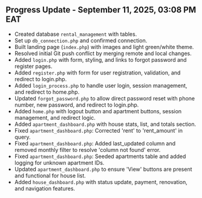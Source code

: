 ## Progress Update - September 11, 2025, 03:08 PM EAT
- Created database `rental_management` with tables.
- Set up `db_connection.php` and confirmed connection.
- Built landing page (`index.php`) with images and light green/white theme.
- Resolved initial Git push conflict by merging remote and local changes.
- Added `login.php` with form, styling, and links to forgot password and register pages.
- Added `register.php` with form for user registration, validation, and redirect to login.php.
- Added `login_process.php` to handle user login, session management, and redirect to home.php.
- Updated `forgot_password.php` to allow direct password reset with phone number, new password, and redirect to login.php.
- Added `home.php` with logout button and apartment buttons, session management, and redirect logic.
- Added `apartment_dashboard.php` with house stats, list, and totals section.
- Fixed `apartment_dashboard.php`: Corrected 'rent' to 'rent_amount' in query.
- Fixed `apartment_dashboard.php`: Added last_updated column and removed monthly filter to resolve 'column not found' error.
- Fixed `apartment_dashboard.php`: Seeded apartments table and added logging for unknown apartment IDs.
- Updated `apartment_dashboard.php` to ensure 'View' buttons are present and functional for house list.
- Added `house_dashboard.php` with status update, payment, renovation, and navigation features.
